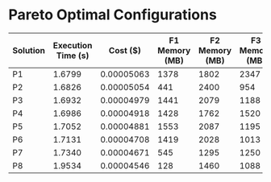 # Pareto Optimal Configurations

| Solution | Execution Time (s) | Cost ($) | F1 Memory (MB) | F2 Memory (MB) | F3 Memory (MB) | F4 Memory (MB) | F5 Memory (MB) | F6 Memory (MB) | F7 Memory (MB) | F8 Memory (MB) | F9 Memory (MB) | F10 Memory (MB) |
| --- | --- | --- | --- | --- | --- | --- | --- | --- | --- | --- | --- | --- |
| P1 | 1.6799 | 0.00005063 | 1378 | 1802 | 2347 | 1719 | 1475 | 2183 | 1996 | 1785 | 2151 | 1743 |
| P2 | 1.6826 | 0.00005054 | 441 | 2400 | 954 | 1428 | 1458 | 2151 | 1663 | 2794 | 2945 | 2249 |
| P3 | 1.6932 | 0.00004979 | 1441 | 2079 | 1188 | 1749 | 1668 | 3008 | 2514 | 1887 | 2202 | 1894 |
| P4 | 1.6986 | 0.00004918 | 1428 | 1762 | 1520 | 1816 | 2579 | 1829 | 2609 | 1544 | 2415 | 1395 |
| P5 | 1.7052 | 0.00004881 | 1553 | 2087 | 1195 | 1138 | 2092 | 2603 | 2213 | 2059 | 2214 | 1877 |
| P6 | 1.7131 | 0.00004708 | 1419 | 2028 | 1013 | 1042 | 1478 | 1973 | 2576 | 1748 | 2244 | 1627 |
| P7 | 1.7340 | 0.00004671 | 545 | 1295 | 1250 | 1625 | 1580 | 993 | 1327 | 2048 | 2636 | 2191 |
| P8 | 1.9534 | 0.00004546 | 128 | 1460 | 1088 | 2095 | 1581 | 1743 | 1874 | 1588 | 2404 | 1110 |
